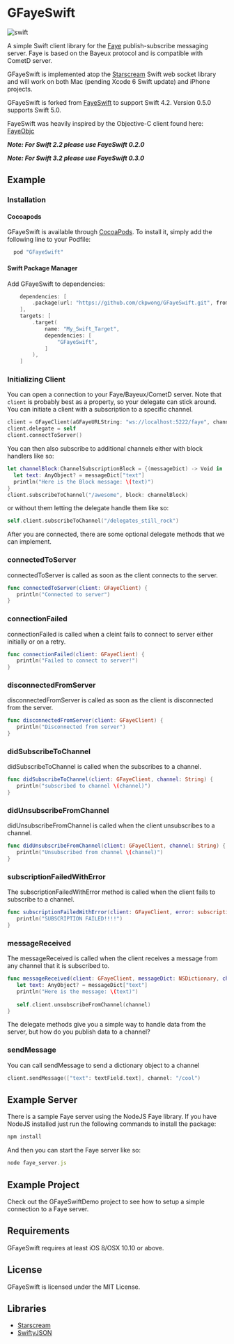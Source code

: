 # GFayeSwift

![swift](https://raw.githubusercontent.com/ckpwong/GFayeSwift/master/swift-logo.png)


A simple Swift client library for the [Faye](http://faye.jcoglan.com/) publish-subscribe messaging server. Faye is based on the Bayeux protocol and is compatible with CometD server.

GFayeSwift is implemented atop the [Starscream](https://github.com/daltoniam/starscream) Swift web socket library and will work on both Mac (pending Xcode 6 Swift update) and iPhone projects.

GFayeSwift is forked from [FayeSwift](https://github.com/hamin/FayeSwift) to support Swift 4.2.  Version 0.5.0 supports Swift 5.0.

FayeSwift  was heavily inspired by the Objective-C client found here: [FayeObjc](https://github.com/pcrawfor/FayeObjC)

___**Note**: For Swift 2.2 please use FayeSwift 0.2.0___

___**Note**: For Swift 3.2 please use FayeSwift 0.3.0___

## Example

### Installation

#### Cocoapods

GFayeSwift is available through [CocoaPods](http://cocoapods.org). To install it, simply add the following line to your Podfile:     

```ruby
  pod "GFayeSwift"
```

#### Swift Package Manager

Add GFayeSwift to dependencies:

```swift
    dependencies: [
        .package(url: "https://github.com/ckpwong/GFayeSwift.git", from: "0.5.1"),
    ],
    targets: [
        .target(
            name: "My_Swift_Target",
            dependencies: [
                "GFayeSwift", 
            ]
        ),
    ]
```

### Initializing Client

You can open a connection to your Faye/Bayeux/CometD server. Note that `client` is probably best as a property, so your delegate can stick around. You can initiate a client with a subscription to a specific channel.

```swift
client = GFayeClient(aGFayeURLString: "ws://localhost:5222/faye", channel: "/cool")
client.delegate = self
client.connectToServer()
```

You can then also subscribe to additional channels either with block handlers like so:

```swift
let channelBlock:ChannelSubscriptionBlock = {(messageDict) -> Void in
  let text: AnyObject? = messageDict["text"]
  println("Here is the Block message: \(text)")
}
client.subscribeToChannel("/awesome", block: channelBlock)
```

or without them letting the delegate handle them like so:

```swift
self.client.subscribeToChannel("/delegates_still_rock")
```

After you are connected, there are some optional delegate methods that we can implement.

### connectedToServer

connectedToServer is called as soon as the client connects to the server.

```swift
func connectedToServer(client: GFayeClient) {
   println("Connected to server")
}
```

### connectionFailed

connectionFailed is called when a cleint fails to connect to server either initially or on a retry.

```swift
func connectionFailed(client: GFayeClient) {
   println("Failed to connect to server!")
}
```

### disconnectedFromServer

disconnectedFromServer is called as soon as the client is disconnected from the server.

```swift
func disconnectedFromServer(client: GFayeClient) {
   println("Disconnected from server")
}
```

### didSubscribeToChannel

didSubscribeToChannel is called when the subscribes to a channel.

```swift
func didSubscribeToChannel(client: GFayeClient, channel: String) {
   println("subscribed to channel \(channel)")
}
```

### didUnsubscribeFromChannel

didUnsubscribeFromChannel is called when the client unsubscribes to a channel.

```swift
func didUnsubscribeFromChannel(client: GFayeClient, channel: String) {
   println("Unsubscribed from channel \(channel)")
}
```

### subscriptionFailedWithError

The subscriptionFailedWithError method is called when the client fails to subscribe to a channel.

```swift
func subscriptionFailedWithError(client: GFayeClient, error: subscriptionError) {
   println("SUBSCRIPTION FAILED!!!!")
}
```

### messageReceived

The messageReceived is called when the client receives a message from any channel that it is subscribed to.	

```swift
func messageReceived(client: GFayeClient, messageDict: NSDictionary, channel: String) {
   let text: AnyObject? = messageDict["text"]
   println("Here is the message: \(text)")
   
   self.client.unsubscribeFromChannel(channel)
}
```

The delegate methods give you a simple way to handle data from the server, but how do you publish data to a channel?


### sendMessage

You can call sendMessage to send a dictionary object to a channel

```swift
client.sendMessage(["text": textField.text], channel: "/cool")
```

## Example Server

There is a sample Faye server using the NodeJS Faye library. If you have NodeJS installed just run the following commands to install the package:

```javascript
npm install
```

And then you can start the Faye server like so:

```javascript
node faye_server.js
```
## Example Project

Check out the GFayeSwiftDemo project to see how to setup a simple connection to a Faye server.

## Requirements

GFayeSwift requires at least iOS 8/OSX 10.10 or above.

## License

GFayeSwift is licensed under the MIT License.

## Libraries

* [Starscream](https://github.com/daltoniam/Starscream)
* [SwiftyJSON](https://github.com/SwiftyJSON/SwiftyJSON)

